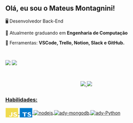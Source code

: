 ## Olá, eu sou o Mateus Montagnini!

 🖥 Desenvolvedor Back-End

 🌱 Atualmente graduando em **Engenharia de Computação**

 💼 Ferramentas: **VSCode, Trello, Notion, Slack e GitHub.**
 
 ##
 
 <div> <br>
  <a href = "mailto:mateus.r.montagnini@gmail.com"><img src="https://img.shields.io/badge/-Gmail-%23333?style=for-the-badge&logo=gmail&logoColor=white" target="_blank"></a>
  <a href="https://www.linkedin.com/in/mateus-montagnini-8070001a6/" target="_blank"><img src="https://img.shields.io/badge/-LinkedIn-%230077B5?style=for-the-badge&logo=linkedin&logoColor=white" target="_blank"></a> 
  
  ##

<div align="center"><br>
  <a href="https://github.com/mateus-montagnini/">
  <img height="180em" src="https://github-readme-stats.vercel.app/api?username=mateus-montagnini&show_icons=true&theme=synthwave&include_all_commits=true&count_private=true"/>
  <img height="180em" src="https://github-readme-stats.vercel.app/api/top-langs/?username=mateus-montagnini&layout=compact&langs_count=7&theme=synthwave"/>
</div>

##

<div style="display: inline_block">
<h3 align="left">Habilidades:</h3>
  <img align="center" alt="javascript" height="30" width="40" src="https://raw.githubusercontent.com/devicons/devicon/master/icons/javascript/javascript-plain.svg">
  <img align="center" alt="typescript" height="30" width="40" src="https://raw.githubusercontent.com/devicons/devicon/master/icons/typescript/typescript-plain.svg">
  <img align="center" alt="nodejs" height="60" width="80" 
 src="https://cdn.jsdelivr.net/gh/devicons/devicon/icons/nodejs/nodejs-original-wordmark.svg" />
 <img align="center" alt="ady-mongodb" height="65" width="55" 
  src="https://cdn.jsdelivr.net/gh/devicons/devicon/icons/mysql/mysql-original-wordmark.svg" />
   <img align="center" alt="ady-Python" height="65" width="55" 
  src="https://cdn.jsdelivr.net/gh/devicons/devicon/icons/mongodb/mongodb-original-wordmark.svg" />
</div>
  
  
 
 

